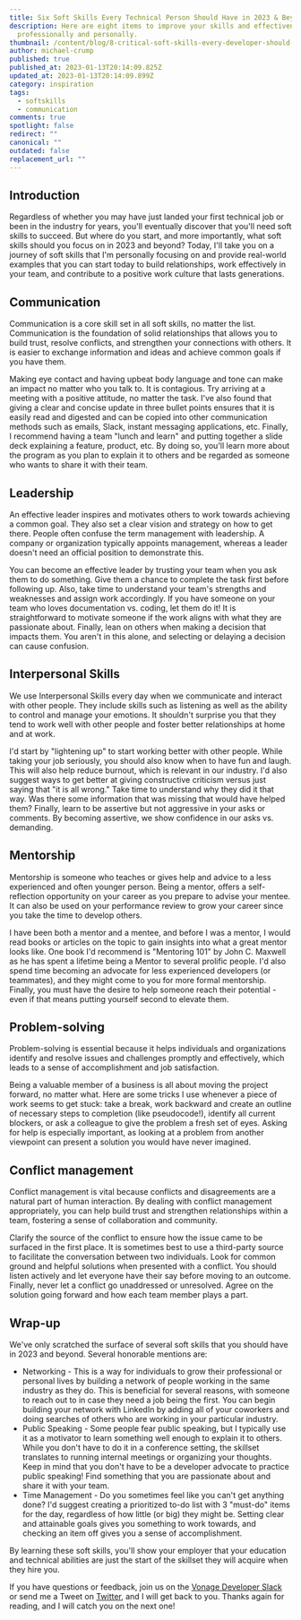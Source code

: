 ```yaml
---
title: Six Soft Skills Every Technical Person Should Have in 2023 & Beyond
description: Here are eight items to improve your skills and effectiveness
  professionally and personally.
thumbnail: /content/blog/8-critical-soft-skills-every-developer-should-have-in-2023/breakoutroom.jpg
author: michael-crump
published: true
published_at: 2023-01-13T20:14:09.825Z
updated_at: 2023-01-13T20:14:09.899Z
category: inspiration
tags:
  - softskills
  - communication
comments: true
spotlight: false
redirect: ""
canonical: ""
outdated: false
replacement_url: ""
---
```



## Introduction

Regardless of whether you may have just landed your first technical job or been in the industry for years, you'll eventually discover that you'll need soft skills to succeed. But where do you start, and more importantly, what soft skills should you focus on in 2023 and beyond? Today, I'll take you on a journey of soft skills that I'm personally focusing on and provide real-world examples that you can start today to build relationships, work effectively in your team, and contribute to a positive work culture that lasts generations.

## Communication

Communication is a core skill set in all soft skills, no matter the list. Communication is the foundation of solid relationships that allows you to build trust, resolve conflicts, and strengthen your connections with others. It is easier to exchange information and ideas and achieve common goals if you have them. 

Making eye contact and having upbeat body language and tone can make an impact no matter who you talk to. It is contagious. Try arriving at a meeting with a positive attitude, no matter the task. I've also found that giving a clear and concise update in three bullet points ensures that it is easily read and digested and can be copied into other communication methods such as emails, Slack, instant messaging applications, etc. Finally, I recommend having a team "lunch and learn" and putting together a slide deck explaining a feature, product, etc. By doing so, you'll learn more about the program as you plan to explain it to others and be regarded as someone who wants to share it with their team.

## Leadership

An effective leader inspires and motivates others to work towards achieving a common goal. They also set a clear vision and strategy on how to get there. People often confuse the term management with leadership. A company or organization typically appoints management, whereas a leader doesn't need an official position to demonstrate this.

You can become an effective leader by trusting your team when you ask them to do something. Give them a chance to complete the task first before following up. Also, take time to understand your team's strengths and weaknesses and assign work accordingly. If you have someone on your team who loves documentation vs. coding, let them do it! It is straightforward to motivate someone if the work aligns with what they are passionate about. Finally, lean on others when making a decision that impacts them. You aren't in this alone, and selecting or delaying a decision can cause confusion.

## Interpersonal Skills
We use Interpersonal Skills every day when we communicate and interact with other people. They include skills such as listening as well as the ability to control and manage your emotions. It shouldn't surprise you that they tend to work well with other people and foster better relationships at home and at work.



I'd start by "lightening up" to start working better with other people. While taking your job seriously, you should also know when to have fun and laugh. This will also help reduce burnout, which is relevant in our industry. I'd also suggest ways to get better at giving constructive criticism versus just saying that "it is all wrong." Take time to understand why they did it that way. Was there some information that was missing that would have helped them? Finally, learn to be assertive but not aggressive in your asks or comments. By becoming assertive, we show confidence in our asks vs. demanding. 

## Mentorship

Mentorship is someone who teaches or gives help and advice to a less experienced and often younger person. Being a mentor, offers a self-reflection opportunity on your career as you prepare to advise your mentee. It can also be used on your performance review to grow your career since you take the time to develop others. 

I have been both a mentor and a mentee, and before I was a mentor, I would read books or articles on the topic to gain insights into what a great mentor looks like. One book I'd recommend is "Mentoring 101" by John C. Maxwell as he has spent a lifetime being a Mentor to several prolific people. I'd also spend time becoming an advocate for less experienced developers (or teammates), and they might come to you for more formal mentorship. Finally, you must have the desire to help someone reach their potential - even if that means putting yourself second to elevate them. 

## Problem-solving

Problem-solving is essential because it helps individuals and organizations identify and resolve issues and challenges promptly and effectively, which leads to a sense of accomplishment and job satisfaction.

Being a valuable member of a business is all about moving the project forward, no matter what. Here are some tricks I use whenever a piece of work seems to get stuck: take a break, work backward and create an outline of necessary steps to completion (like pseudocode!), identify all current blockers, or ask a colleague to give the problem a fresh set of eyes. Asking for help is especially important, as looking at a problem from another viewpoint can present a solution you would have never imagined.

## Conflict management

Conflict management is vital because conflicts and disagreements are a natural part of human interaction. By dealing with conflict management appropriately, you can help build trust and strengthen relationships within a team, fostering a sense of collaboration and community.

Clarify the source of the conflict to ensure how the issue came to be surfaced in the first place. It is sometimes best to use a third-party source to facilitate the conversation between two individuals. Look for common ground and helpful solutions when presented with a conflict. You should listen actively and let everyone have their say before moving to an outcome. Finally, never let a conflict go unaddressed or unresolved. Agree on the solution going forward and how each team member plays a part. 


## Wrap-up

We've only scratched the surface of several soft skills that you should have in 2023 and beyond. Several honorable mentions are: 

* Networking - This is a way for individuals to grow their professional or personal lives by building a network of people working in the same industry as they do. This is beneficial for several reasons, with someone to reach out to in case they need a job being the first. You can begin building your network with LinkedIn by adding all of your coworkers and doing searches of others who are working in your particular industry. 
* Public Speaking -  Some people fear public speaking, but I typically use it as a motivator to learn something well enough to explain it to others. While you don't have to do it in a conference setting, the skillset translates to running internal meetings or organizing your thoughts. Keep in mind that you don't have to be a developer advocate to practice public speaking! Find something that you are passionate about and share it with your team. 
* Time Management - Do you sometimes feel like you can't get anything done? I'd suggest creating a prioritized to-do list with 3 "must-do" items for the day, regardless of how little (or big) they might be. Setting clear and attainable goals gives you something to work towards, and checking an item off gives you a sense of accomplishment. 

By learning these soft skills, you'll show your employer that your education and technical abilities are just the start of the skillset they will acquire when they hire you. 

If you have questions or feedback, join us on the [Vonage Developer Slack](https://developer.vonage.com/community/slack) or send me a Tweet on [Twitter](https://twitter.com/mbcrump), and I will get back to you. Thanks again for reading, and I will catch you on the next one!